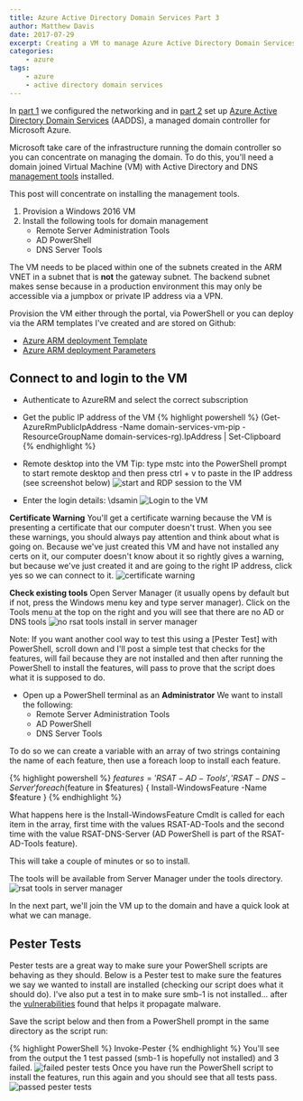 ```yaml
---
title: Azure Active Directory Domain Services Part 3
author: Matthew Davis
date: 2017-07-29
excerpt: Creating a VM to manage Azure Active Directory Domain Services
categories: 
    - azure
tags:
    - azure
    - active directory domain services
---
```


In [part 1] we configured the networking and in [part 2] set up [Azure Active Directory Domain Services] (AADDS), a managed domain controller for Microsoft Azure.

Microsoft take care of the infrastructure running the domain controller so you can concentrate on managing the domain. To do this, you'll need a domain joined Virtual Machine (VM) with Active Directory and DNS [management tools] installed. 

This post will concentrate on installing the management tools.

1. Provision a Windows 2016 VM
2. Install the following tools for domain management
    - Remote Server Administration Tools
    - AD PowerShell
    - DNS Server Tools

The VM needs to be placed within one of the subnets created in the ARM VNET in a subnet that is **not** the gateway subnet. The backend subnet makes sense because in a production environment this may only be accessible via a jumpbox or private IP address via a VPN.

Provision the VM either through the portal, via PowerShell or you can deploy via the ARM templates I've created and are stored on Github:
- [Azure ARM deployment Template]
- [Azure ARM deployment Parameters]

## Connect to and login to the VM
- Authenticate to AzureRM and select the correct subscription
- Get the public IP address of the VM
{% highlight powershell %}
(Get-AzureRmPublicIpAddress -Name domain-services-vm-pip -ResourceGroupName domain-services-rg).IpAddress | Set-Clipboard
{% endhighlight %}

- Remote desktop into the VM
  Tip: type mstc into the PowerShell prompt to start remote desktop and then press ctrl + v to paste in the IP address (see screenshot below)
![start and RDP session to the VM](/images/azure-ad-domain-services/start-rdp.png)

- Enter the login details: \dsamin
![Login to the VM](/images/azure-ad-domain-services/connect-rdp.png)

**Certificate Warning**
You'll get a certificate warning because the VM is presenting a certificate that our computer doesn't trust. When you see these warnings, you should always pay attention and think about what is going on. Because we've just created this VM and have not installed any certs on it, our computer doesn't know about it so rightly gives a warning, but because we've just created it and are going to the right IP address, click yes so we can connect to it.
![certificate warning](/images/azure-ad-domain-services/cert-warning.png)

**Check existing tools**
Open Server Manager (it usually opens by default but if not, press the Windows menu key and type server manager).
Click on the Tools menu at the top on the right and you will see that there are no AD or DNS tools
![no rsat tools install in server manager](/images/azure-ad-domain-services/no-rsat-tools.png)

Note: If you want another cool way to test this using a [Pester Test] with PowerShell, scroll down and I'll post a simple test that checks for the features, will fail because they are not installed and then after running the PowerShell to install the features, will pass to prove that the script does what it is supposed to do.

- Open up a PowerShell terminal as an **Administrator**
  We want to install the following:
    - Remote Server Administration Tools
    - AD PowerShell
    - DNS Server Tools

To do so we can create a variable with an array of two strings containing the name of each feature, then use a foreach loop to install each feature.

{% highlight powershell %}
$features = 'RSAT-AD-Tools', 'RSAT-DNS-Server'
foreach($feature in $features) {
Install-WindowsFeature -Name $feature
}
{% endhighlight %}

What happens here is the Install-WindowsFeature Cmdlt is called for each item in the array, first time with the values RSAT-AD-Tools and the second time with the value RSAT-DNS-Server (AD PowerShell is part of the RSAT-AD-Tools feature).

This will take a couple of minutes or so to install.

The tools will be available from Server Manager under the tools directory.
![rsat tools in server manager](/images/azure-ad-domain-services/rsat-tools.png)

In the next part, we'll join the VM up to the domain and have a quick look at what we can manage.

## Pester Tests
Pester tests are a great way to make sure your PowerShell scripts are behaving as they should. Below is a Pester test to make sure the features we say we wanted to install are installed (checking our script does what it should do). I've also put a test in to make sure smb-1 is not installed... after the [vulnerabilities] found that helps it propagate malware.

Save the script below and then from a PowerShell prompt in the same directory as the script run: 

{% highlight PowerShell %}
Invoke-Pester
{% endhighlight %} 
You'll see from the output the 1 test passed (smb-1 is hopefully not installed) and 3 failed.
![failed pester tests](/images/azure-ad-domain-services/config-test.png)
Once you have run the PowerShell script to install the features, run this again and you should see that all tests pass.
![passed pester tests](/images/azure-ad-domain-services/config-test-pass.png)

<script src="https://gist.github.com/MatthewJDavis/13effe612ad0eabc438675ba92055f35.js"></script>

[Azure Active Directory Domain Services]: https://azure.microsoft.com/en-gb/services/active-directory-ds/
[part 1]: http://matthewdavis111.com/azure/azure-ad-domain-services-1/
[part 2]: http://matthewdavis111.com/azure/azure-ad-domain-services-2/
[management tools]: https://docs.microsoft.com/en-us/azure/active-directory-domain-services/active-directory-ds-admin-guide-administer-domain
[Azure ARM deployment Template]: https://github.com/MatthewJDavis/Azure/blob/master/Domain-Services/vm-templates/windows-management-vm/azuredeploy.json
[Azure ARM deployment Parameters]: https://github.com/MatthewJDavis/Azure/blob/master/Domain-Services/vm-templates/windows-management-vm/azuredeploy.parameters.json
[Pester Tests]: https://github.com/pester/Pester
[vulnerabilities]: https://technet.microsoft.com/en-us/library/security/ms17-010.aspx